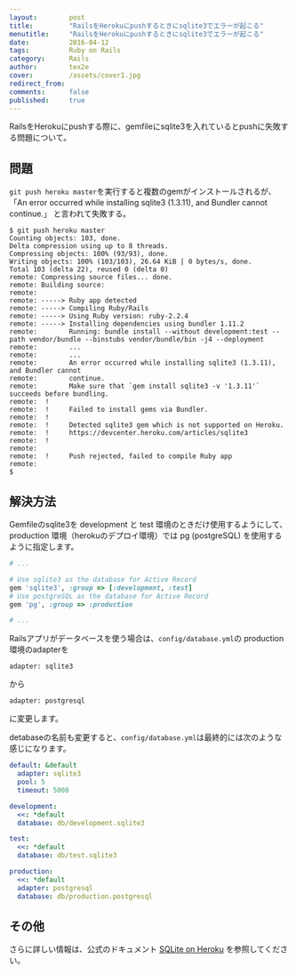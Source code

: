 ```yaml
---
layout:        post
title:         "RailsをHerokuにpushするときにsqlite3でエラーが起こる"
menutitle:     "RailsをHerokuにpushするときにsqlite3でエラーが起こる"
date:          2016-04-12
tags:          Ruby on Rails
category:      Rails
author:        tex2e
cover:         /assets/cover1.jpg
redirect_from:
comments:      false
published:     true
---
```


RailsをHerokuにpushする際に、gemfileにsqlite3を入れているとpushに失敗する問題について。

問題
--------

`git push heroku master`を実行すると複数のgemがインストールされるが、
「An error occurred while installing sqlite3 (1.3.11), and Bundler cannot continue.」
と言われて失敗する。

    $ git push heroku master
    Counting objects: 103, done.
    Delta compression using up to 8 threads.
    Compressing objects: 100% (93/93), done.
    Writing objects: 100% (103/103), 26.64 KiB | 0 bytes/s, done.
    Total 103 (delta 22), reused 0 (delta 0)
    remote: Compressing source files... done.
    remote: Building source:
    remote:
    remote: -----> Ruby app detected
    remote: -----> Compiling Ruby/Rails
    remote: -----> Using Ruby version: ruby-2.2.4
    remote: -----> Installing dependencies using bundler 1.11.2
    remote:        Running: bundle install --without development:test --path vendor/bundle --binstubs vendor/bundle/bin -j4 --deployment
    remote:        ...
    remote:        ...
    remote:        An error occurred while installing sqlite3 (1.3.11), and Bundler cannot
    remote:        continue.
    remote:        Make sure that `gem install sqlite3 -v '1.3.11'` succeeds before bundling.
    remote:  !
    remote:  !     Failed to install gems via Bundler.
    remote:  !     
    remote:  !     Detected sqlite3 gem which is not supported on Heroku.
    remote:  !     https://devcenter.heroku.com/articles/sqlite3
    remote:  !
    remote:
    remote:  !     Push rejected, failed to compile Ruby app
    remote:
    $


解決方法
--------

Gemfileのsqlite3を development と test 環境のときだけ使用するようにして、
production 環境（herokuのデプロイ環境）では pg (postgreSQL) を使用するように指定します。

```ruby
# ...

# Use sqlite3 as the database for Active Record
gem 'sqlite3', :group => [:development, :test]
# Use postgreSQL as the database for Active Record
gem 'pg', :group => :production

# ...
```

Railsアプリがデータベースを使う場合は、`config/database.yml`の
production環境のadapterを

    adapter: sqlite3

から

    adapter: postgresql

に変更します。

detabaseの名前も変更すると、`config/database.yml`は最終的には次のような感じになります。

```yml
default: &default
  adapter: sqlite3
  pool: 5
  timeout: 5000

development:
  <<: *default
  database: db/development.sqlite3

test:
  <<: *default
  database: db/test.sqlite3

production:
  <<: *default
  adapter: postgresql
  database: db/production.postgresql
```


その他
------

さらに詳しい情報は、公式のドキュメント
[SQLite on Heroku](https://devcenter.heroku.com/articles/sqlite3)
を参照してください。
